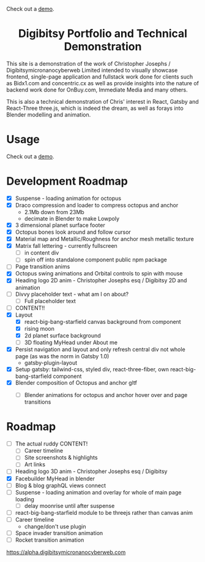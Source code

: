 Check out a [demo](https://alpha.digibitsymicronanocyberweb.com).

<h1 align="center">
  Digibitsy Portfolio and Technical Demonstration
</h1>

This site is a demonstration of the work of Christopher Josephs / Digibitsymicronanocyberweb Limited intended to visually showcase frontend, single-page application and fullstack work done for clients such as Bidx1.com and concentric.cx as well as provide insights into the nature of backend work done for OnBuy.com, Immediate Media and many others.

This is also a technical demonstration of Chris' interest in React, Gatsby and React-Three three.js, which is indeed the dream, as well as forays into Blender modelling and animation.


# Usage

Check out a [demo](https://alpha.digibitsymicronanocyberweb.com).

# Development Roadmap


- [x] Suspense - loading animation for octopus
- [x] Draco compression and loader to compress octopus and anchor
    - 2.1Mb down from 23Mb 
    - decimate in Blender to make Lowpoly
- [x] 3 dimensional planet surface footer
- [x] Octopus bones look around and follow cursor
- [x] Material map and Metallic/Roughness for anchor mesh metallic texture
- [x] Matrix fall lettering - currently fullscreen
    - [ ] in content div 
    - [ ] spin off into standalone component public npm package
- [ ] Page transition anims
- [x] Octopus swing animations and Orbital controls to spin with mouse
- [x] Heading logo 2D anim - Christopher Josephs esq / Digibitsy 2D and animation
- [ ]  Divvy placeholder text - what am I on about?
    - [ ] Full placeholder text
- [ ] CONTENT!!
- [x] Layout 
  - [x] react-big-bang-starfield canvas background from component
  - [x] rising moon
  - [x] 2d planet surface background
  - [ ] 3D floating MyHead under About me
- [x] Persist navigation and layout and only refresh central div not whole page (as was the norm in Gatsby 1.0)
    - gatsby-plugin-layout
- [x] Setup gatsby: tailwind-css,  styled div, react-three-fiber, own react-big-bang-starfield component
- [x] Blender composition of Octopus and anchor gltf
  - [ ] Blender animations for octopus and anchor hover over and page transitions


# Roadmap

- [ ] The actual ruddy CONTENT!
    - [ ] Career timeline
    - [ ] Site screenshots & highlights
    - [ ] Art links
- [ ] Heading logo 3D anim - Christopher Josephs esq / Digibitsy
- [x] Facebuilder MyHead in blender
- [ ] Blog & blog graphQL views connect
- [ ] Suspense - loading animation and overlay for whole of main page loading
    - [ ] delay moonrise until after suspense
- [ ] react-big-bang-starfield module to be threejs rather than canvas anim
- [ ] Career timeline
    - change/don't use plugin
- [ ] Space invader transition animation
- [ ] Rocket transition animation

https://alpha.digibitsymicronanocyberweb.com
